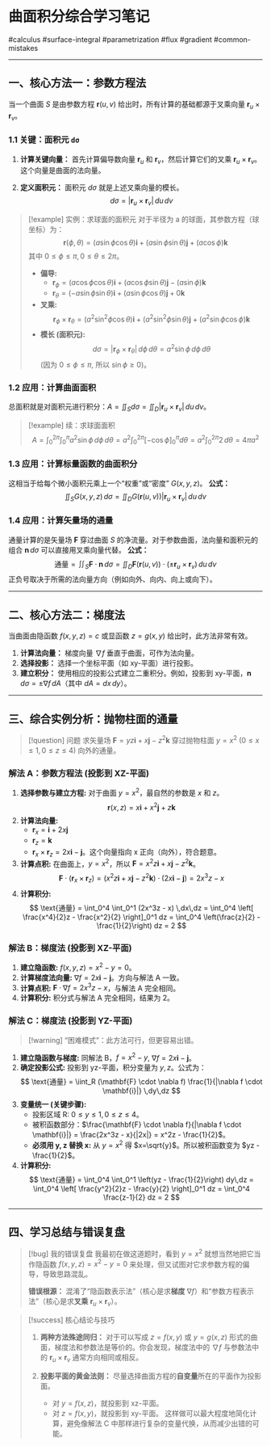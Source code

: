 # 曲面积分综合学习笔记

#calculus #surface-integral #parametrization #flux #gradient #common-mistakes

---

## 一、核心方法一：参数方程法

当一个曲面 $S$ 是由参数方程 $\mathbf{r}(u,v)$ 给出时，所有计算的基础都源于叉乘向量 $\mathbf{r}_u \times \mathbf{r}_v$。

### 1.1 关键：面积元 `dσ`

1.  **计算关键向量：** 首先计算偏导数向量 $\mathbf{r}_u$ 和 $\mathbf{r}_v$，然后计算它们的叉乘 $\mathbf{r}_u \times \mathbf{r}_v$。这个向量是曲面的法向量。

2.  **定义面积元：** 面积元 $d\sigma$ 就是上述叉乘向量的模长。
    $$ d\sigma = |\mathbf{r}_u \times \mathbf{r}_v| \,du\,dv $$

> [!example] 实例：求球面的面积元
> 对于半径为 a 的球面，其参数方程（球坐标）为：
> $$ \mathbf{r}(\phi, \theta) = (a\sin\phi\cos\theta)\mathbf{i} + (a\sin\phi\sin\theta)\mathbf{j} + (a\cos\phi)\mathbf{k} $$
> 其中 $0 \le \phi \le \pi, 0 \le \theta \le 2\pi$。
>
> -   **偏导:**
>     -   $\mathbf{r}_\phi = (a\cos\phi\cos\theta)\mathbf{i} + (a\cos\phi\sin\theta)\mathbf{j} - (a\sin\phi)\mathbf{k}$
>     -   $\mathbf{r}_\theta = (-a\sin\phi\sin\theta)\mathbf{i} + (a\sin\phi\cos\theta)\mathbf{j} + 0\mathbf{k}$
> -   **叉乘:**
>     $$ \mathbf{r}_\phi \times \mathbf{r}_\theta = (a^2\sin^2\phi\cos\theta)\mathbf{i} + (a^2\sin^2\phi\sin\theta)\mathbf{j} + (a^2\sin\phi\cos\phi)\mathbf{k} $$
> -   **模长 (面积元):**
>     $$ d\sigma = |\mathbf{r}_\phi \times \mathbf{r}_\theta| \,d\phi\,d\theta = a^2\sin\phi \,d\phi\,d\theta $$
>     (因为 $0 \le \phi \le \pi$, 所以 $\sin\phi \ge 0$)。

### 1.2 应用：计算曲面面积

总面积就是对面积元进行积分：$A = \iint_S d\sigma = \iint_D |\mathbf{r}_u \times \mathbf{r}_v| \,du\,dv$。

> [!example] 续：求球面面积
> $$ A = \int_0^{2\pi} \int_0^\pi a^2\sin\phi \,d\phi\,d\theta = a^2 \int_0^{2\pi} [-\cos\phi]_0^\pi d\theta = a^2 \int_0^{2\pi} 2\,d\theta = 4\pi a^2 $$

### 1.3 应用：计算标量函数的曲面积分

这相当于给每个微小面积元乘上一个“权重”或“密度” $G(x,y,z)$。
**公式：**
$$ \iint_S G(x,y,z) \,d\sigma = \iint_D G(\mathbf{r}(u,v)) |\mathbf{r}_u \times \mathbf{r}_v| \,du\,dv $$

### 1.4 应用：计算矢量场的通量

通量计算的是矢量场 $\mathbf{F}$ 穿过曲面 $S$ 的净流量。对于参数曲面，法向量和面积元的组合 $\mathbf{n}\,d\sigma$ 可以直接用叉乘向量代替。
**公式：**
$$ \text{通量} = \iint_S \mathbf{F} \cdot \mathbf{n} \,d\sigma = \iint_D \mathbf{F}(\mathbf{r}(u,v)) \cdot (\pm \mathbf{r}_u \times \mathbf{r}_v) \,du\,dv $$
正负号取决于所需的法向量方向（例如向外、向内、向上或向下）。

---

## 二、核心方法二：梯度法

当曲面由隐函数 $f(x,y,z)=c$ 或显函数 $z=g(x,y)$ 给出时，此方法非常有效。

1.  **计算法向量：** 梯度向量 $\nabla f$ 垂直于曲面，可作为法向量。
2.  **选择投影：** 选择一个坐标平面（如 xy-平面）进行投影。
3.  **建立积分：** 使用相应的投影公式建立二重积分。例如，投影到 xy-平面，$\mathbf{n}\,d\sigma = \pm \nabla f \,dA$（其中 $dA=dx\,dy$）。

---

## 三、综合实例分析：抛物柱面的通量

> [!question] 问题
> 求矢量场 $\mathbf{F} = yz\mathbf{i} + x\mathbf{j} - z^2\mathbf{k}$ 穿过抛物柱面 $y=x^2$ ($0 \le x \le 1, 0 \le z \le 4$) 向外的通量。

### 解法 A：参数方程法 (投影到 XZ-平面)

1.  **选择参数与建立方程:** 对于曲面 $y=x^2$，最自然的参数是 $x$ 和 $z$。
    $$ \mathbf{r}(x,z) = x\mathbf{i} + x^2\mathbf{j} + z\mathbf{k} $$
2.  **计算法向量:**
    -   $\mathbf{r}_x = \mathbf{i} + 2x\mathbf{j}$
    -   $\mathbf{r}_z = \mathbf{k}$
    -   $\mathbf{r}_x \times \mathbf{r}_z = 2x\mathbf{i} - \mathbf{j}$。这个向量指向 x 正向（向外），符合题意。
3.  **计算点积:** 在曲面上，$y=x^2$，所以 $\mathbf{F} = x^2z\mathbf{i} + x\mathbf{j} - z^2\mathbf{k}$。
    $$ \mathbf{F} \cdot (\mathbf{r}_x \times \mathbf{r}_z) = (x^2z\mathbf{i} + x\mathbf{j} - z^2\mathbf{k}) \cdot (2x\mathbf{i} - \mathbf{j}) = 2x^3z - x $$
4.  **计算积分:**
    $$ \text{通量} = \int_0^4 \int_0^1 (2x^3z - x) \,dx\,dz = \int_0^4 \left[ \frac{x^4}{2}z - \frac{x^2}{2} \right]_0^1 dz = \int_0^4 \left(\frac{z}{2} - \frac{1}{2}\right) dz = 2 $$

### 解法 B：梯度法 (投影到 XZ-平面)

1.  **建立隐函数:** $f(x,y,z) = x^2 - y = 0$。
2.  **计算梯度法向量:** $\nabla f = 2x\mathbf{i} - \mathbf{j}$。方向与解法 A 一致。
3.  **计算点积:** $\mathbf{F} \cdot \nabla f = 2x^3z - x$，与解法 A 完全相同。
4.  **计算积分:** 积分式与解法 A 完全相同，结果为 2。

### 解法 C：梯度法 (投影到 YZ-平面)

> [!warning] “困难模式”：此方法可行，但更容易出错。

1.  **建立隐函数与梯度:** 同解法 B，$f=x^2-y$, $\nabla f = 2x\mathbf{i} - \mathbf{j}$。
2.  **确定投影公式:** 投影到 yz-平面，积分变量为 $y,z$。公式为：
    $$ \text{通量} = \iint_R (\mathbf{F} \cdot \nabla f) \frac{1}{|\nabla f \cdot \mathbf{i}|} \,dy\,dz $$
3.  **变量统一 (关键步骤):**
    -   投影区域 R: $0 \le y \le 1, 0 \le z \le 4$。
    -   被积函数部分：$\frac{\mathbf{F} \cdot \nabla f}{|\nabla f \cdot \mathbf{i}|} = \frac{2x^3z - x}{|2x|} = x^2z - \frac{1}{2}$。
    -   **必须用 y, z 替换 x:** 从 $y=x^2$ 得 $x=\sqrt{y}$。所以被积函数变为 $yz - \frac{1}{2}$。
4.  **计算积分:**
    $$ \text{通量} = \int_0^4 \int_0^1 \left(yz - \frac{1}{2}\right) dy\,dz = \int_0^4 \left[ \frac{y^2}{2}z - \frac{y}{2} \right]_0^1 dz = \int_0^4 \frac{z-1}{2} dz = 2 $$

---

## 四、学习总结与错误复盘

> [!bug] 我的错误复盘
> 我最初在做这道题时，看到 $y=x^2$ 就想当然地把它当作隐函数 $f(x,y,z)=x^2-y=0$ 来处理，但又试图对它求参数方程的偏导，导致思路混乱。
>
> **错误根源：** 混淆了“隐函数表示法”（核心是求**梯度** $\nabla f$）和“参数方程表示法”（核心是求**叉乘** $\mathbf{r}_u \times \mathbf{r}_v$）。

> [!success] 核心结论与技巧
>
> 1.  **两种方法殊途同归：** 对于可以写成 $z=f(x,y)$ 或 $y=g(x,z)$ 形式的曲面，梯度法和参数法是等价的。你会发现，梯度法中的 $\nabla f$ 与参数法中的 $\mathbf{r}_u \times \mathbf{r}_v$ 通常方向相同或相反。
>
> 2.  **投影平面的黄金法则：** 尽量选择曲面方程的**自变量**所在的平面作为投影面。
>     -   对 $y=f(x,z)$，就投影到 xz-平面。
>     -   对 $z=f(x,y)$，就投影到 xy-平面。
>     这样做可以最大程度地简化计算，避免像解法 C 中那样进行复杂的变量代换，从而减少出错的可能。